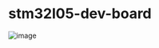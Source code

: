 # stm32l05-dev-board
![image](https://github.com/user-attachments/assets/6d71b7cc-482c-49d6-b06e-0a9f850aecfd)
